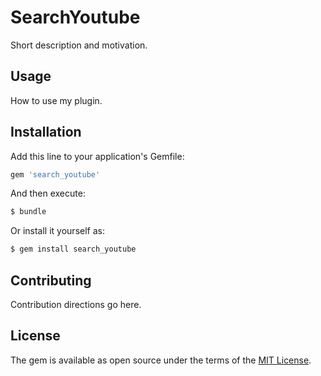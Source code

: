 # SearchYoutube
Short description and motivation.

## Usage
How to use my plugin.

## Installation
Add this line to your application's Gemfile:

```ruby
gem 'search_youtube'
```

And then execute:
```bash
$ bundle
```

Or install it yourself as:
```bash
$ gem install search_youtube
```

## Contributing
Contribution directions go here.

## License
The gem is available as open source under the terms of the [MIT License](https://opensource.org/licenses/MIT).
